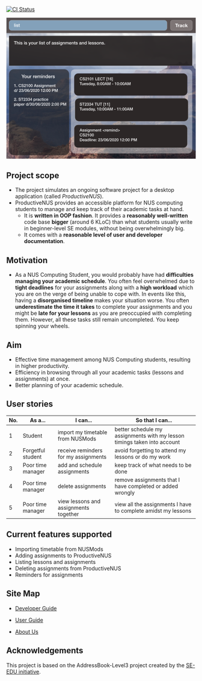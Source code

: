 [![CI Status](https://github.com/AY2021S1-CS2103T-F11-3/tp/workflows/Java%20CI/badge.svg)](https://github.com/AY2021S1-CS2103T-F11-3/tp/actions)

![Ui](docs/images/Ui.png)

## Project scope
  
* The project simulates an ongoing software project for a desktop application (called _ProductiveNUS_).
* ProductiveNUS provides an accessible platform for NUS computing students to manage and keep track of their 
academic tasks at hand.  
  * It is **written in OOP fashion**. It provides a **reasonably well-written** code base **bigger** (around 6 KLoC) 
  than what students usually write in beginner-level SE modules, without being overwhelmingly big.
  * It comes with a **reasonable level of user and developer documentation**.
## Motivation
* As a NUS Computing Student, you would probably have had **difficulties managing your
academic schedule**. You often feel overwhelmed due to 
**tight deadlines** for your assignments along with a **high workload** which you are on the verge of being unable to 
cope with. In events like this, having a **disorganised timeline** makes your
situation worse. You often **underestimate the time
it takes** to complete your assignments and you might be **late for your lessons** as you are preoccupied 
with completing them. However, all these
tasks still remain uncompleted. You keep spinning your wheels.

## Aim
* Effective time management among NUS Computing students, resulting in higher productivity.
* Efficiency in browsing through all your academic tasks (lessons and assignments) at once.
* Better planning of your academic schedule.

## User stories
| No. | As a...           | I can...                              | So that I can...                                                          |
|-----|-------------------|---------------------------------------|---------------------------------------------------------------------------|
| 1   | Student           | import my timetable from NUSMods      | better schedule my assignments with my lesson  timings taken into account |
| 2   | Forgetful student | receive reminders for my assignments  | avoid forgetting to attend my lessons or do my work                       |
| 3   | Poor time manager | add and schedule assignments          | keep track of what needs  to be done                                      |
| 4   | Poor time manager | delete assignments                    | remove assignments that I have completed  or added wrongly                |
| 5   | Poor time manager | view lessons and assignments together | view all the assignments I have to complete amidst  my lessons            |


## Current features supported
* Importing timetable from NUSMods
* Adding assignments to ProductiveNUS
* Listing lessons and assignments 
* Deleting assignments from ProductiveNUS
* Reminders for assignments


## Site Map
* [Developer Guide](https://ay2021s1-cs2103t-f11-3.github.io/tp/DeveloperGuide.html)

* [User Guide](https://ay2021s1-cs2103t-f11-3.github.io/tp/UserGuide.html)

* [About Us](https://ay2021s1-cs2103t-f11-3.github.io/tp/AboutUs.html)

## Acknowledgements

This project is based on the AddressBook-Level3 project created by the [SE-EDU initiative](https://se-education.org).
